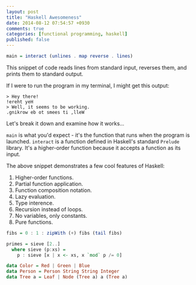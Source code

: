 ```yaml
---
layout: post
title: "Haskell Awesomeness"
date: 2014-08-12 07:54:57 +0930
comments: true
categories: [functional programming, haskell]
published: false
---
```


``` haskell
main = interact (unlines . map reverse . lines)
```

This snippet of code reads lines from standard input, reverses them, and prints them to standard output.

If I were to run the program in my terminal, I might get this output:

``` plain
> Hey there!
!ereht yeH
> Well, it seems to be working.
.gnikrow eb ot smees ti ,lleW
```

Let's break it down and examine how it works...

`main` is what you'd expect - it's the function that runs when the program is launched. `interact` is a function defined in Haskell's standard `Prelude` library. It's a higher-order function because it accepts a function as its input.

The above snippet demonstrates a few cool features of Haskell:

1. Higher-order functions.
2. Partial function application.
3. Function composition notation.
4. Lazy evaluation.
5. Type interence.
6. Recursion instead of loops.
7. No variables, only constants.
8. Pure functions.


``` haskell
fibs = 0 : 1 : zipWith (+) fibs (tail fibs)
```

``` haskell
primes = sieve [2..]
  where sieve (p:xs) = 
    p : sieve [x | x <- xs, x `mod` p /= 0]
```


``` haskell
data Color = Red | Green | Blue
data Person = Person String String Integer
data Tree a = Leaf | Node (Tree a) a (Tree a)
```
